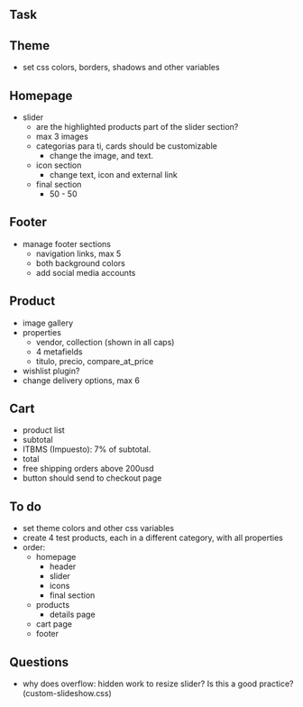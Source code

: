 ## Task

## Theme

- set css colors, borders, shadows and other variables

## Homepage

- slider
  - are the highlighted products part of the slider section?
  - max 3 images
  - categorias para ti, cards should be customizable
    - change the image, and text.
  - icon section
    - change text, icon and external link
  - final section
    - 50 - 50

## Footer

- manage footer sections
  - navigation links, max 5
  - both background colors
  - add social media accounts

## Product

- image gallery
- properties
  - vendor, collection (shown in all caps)
  - 4 metafields
  - titulo, precio, compare_at_price
- wishlist plugin?
- change delivery options, max 6

## Cart

- product list
- subtotal
- ITBMS (Impuesto): 7% of subtotal.
- total
- free shipping orders above 200usd
- button should send to checkout page

## To do

- set theme colors and other css variables
- create 4 test products, each in a different category, with all properties
- order:
  - homepage
    - header
    - slider
    - icons
    - final section
  - products
    - details page
  - cart page
  - footer

## Questions

- why does overflow: hidden work to resize slider? Is this a good practice? (custom-slideshow.css)
